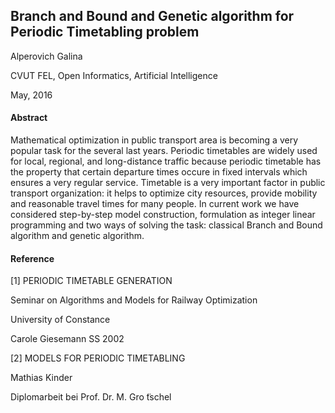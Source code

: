 <h2>Branch and Bound and Genetic algorithm for Periodic Timetabling problem</h2>

Alperovich Galina

CVUT FEL, Open Informatics, Artificial Intelligence

May, 2016

<h4>Abstract</h4>

Mathematical optimization in public transport area is becoming a very popular task for the several last years. Periodic timetables are widely used for local, regional, and long-distance traffic because periodic timetable has the property that certain departure times occure in fixed intervals which ensures a very regular service. Timetable is a very important factor in public transport organization: it helps to optimize city resources, provide mobility and reasonable travel times for many people. In current work we have considered step-by-step model construction, formulation as integer linear programming and two ways of solving the task: classical Branch and Bound algorithm and genetic algorithm.


<h4>Reference</h4>

[1] PERIODIC TIMETABLE GENERATION

Seminar on Algorithms and Models for Railway Optimization

University of Constance

Carole Giesemann SS 2002


[2] MODELS FOR PERIODIC TIMETABLING

Mathias Kinder

Diplomarbeit bei Prof. Dr. M. Gro ̈tschel
